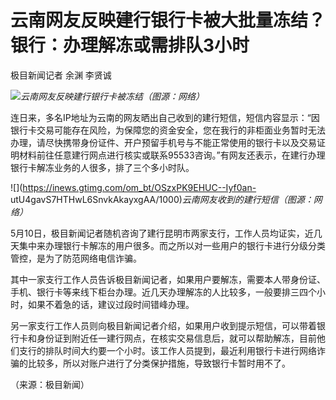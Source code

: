 # 云南网友反映建行银行卡被大批量冻结？银行：办理解冻或需排队3小时

极目新闻记者 余渊 李贤诚

![](https://inews.gtimg.com/om_bt/O0CSsR0QHyzKrY0h5vWzXpuxZvGNyja0K_aVJElw_h-2QAA/1000)_云南网友反映建行银行卡被冻结（图源：网络）_

连日来，多名IP地址为云南的网友晒出自己收到的建行短信，短信内容显示：“因银行卡交易可能存在风险，为保障您的资金安全，您在我行的非柜面业务暂时无法办理，请尽快携带身份证件、开户预留手机号与不能正常使用的银行卡以及交易证明材料前往任意建行网点进行核实或联系95533咨询。”有网友还表示，在建行办理银行卡解冻业务的人很多，排了三个多小时队。

![](https://inews.gtimg.com/om_bt/OSzxPK9EHUC--Iyf0an-
utU4gavS7HTHwL6SnvkAkayxgAA/1000)_云南网友收到的建行短信（图源：网络）_

5月10日，极目新闻记者随机咨询了建行昆明市两家支行，工作人员均证实，近几天集中来办理银行卡解冻的用户很多。而之所以对一些用户的银行卡进行分级分类管控，是为了防范网络电信诈骗。

其中一家支行工作人员告诉极目新闻记者，如果用户要解冻，需要本人带身份证、手机、银行卡等来线下柜台办理。近几天办理解冻的人比较多，一般要排三四个小时，如果不着急的话，建议过段时间错峰办理。

另一家支行工作人员则向极目新闻记者介绍，如果用户收到提示短信，可以带着银行卡和身份证到附近任一建行网点，在核实交易信息后，就可以帮助解冻，目前他们支行的排队时间大约要一个小时。该工作人员提到，最近利用银行卡进行网络诈骗的比较多，所以对账户进行了分类保护措施，导致银行卡暂时用不了。

（来源：极目新闻）

